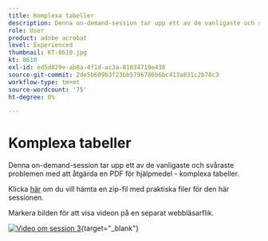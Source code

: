 ```yaml
---
title: Komplexa tabeller
description: Denna on-demand-session tar upp ett av de vanligaste och svåraste problemen med att åtgärda en PDF för hjälpmedel - komplexa tabeller
role: User
product: adobe acrobat
level: Experienced
thumbnail: KT-8610.jpg
kt: 8610
exl-id: ed5d829e-ab8a-4f1d-ac3a-81034710e438
source-git-commit: 2de5b609b3f23bb5796786b6bc413a831c2b78c3
workflow-type: tm+mt
source-wordcount: '75'
ht-degree: 0%

---
```


# Komplexa tabeller

Denna on-demand-session tar upp ett av de vanligaste och svåraste problemen med att åtgärda en PDF för hjälpmedel - komplexa tabeller.

Klicka [här](../assets/accessibilitysession3.zip) om du vill hämta en zip-fil med praktiska filer för den här sessionen.

Markera bilden för att visa videon på en separat webbläsarflik.

[![Video om session 3](../assets/Accessibilitysession3_YT.png)](https://youtu.be/kcM_jyHGd6Y){target="_blank"}
